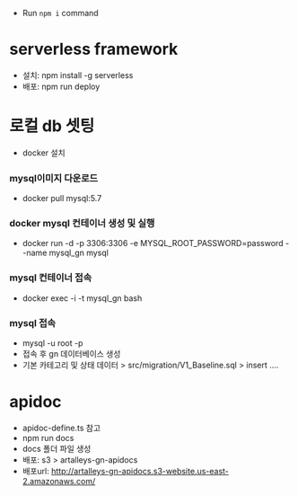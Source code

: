 - Run `npm i` command

# serverless framework

- 설치: npm install -g serverless
- 배포: npm run deploy

# 로컬 db 셋팅

- docker 설치

### mysql이미지 다운로드

- docker pull mysql:5.7

### docker mysql 컨테이너 생성 및 실행

- docker run -d -p 3306:3306 -e MYSQL_ROOT_PASSWORD=password --name mysql_gn mysql

### mysql 컨테이너 접속

- docker exec -i -t mysql_gn bash

### mysql 접속

- mysql -u root -p
- 접속 후 gn 데이터베이스 생성
- 기본 카테고리 및 상태 데이터 > src/migration/V1_Baseline.sql > insert ....

# apidoc

- apidoc-define.ts 참고
- npm run docs
- docs 폴더 파일 생성
- 배포: s3 > artalleys-gn-apidocs
- 배포url: http://artalleys-gn-apidocs.s3-website.us-east-2.amazonaws.com/
